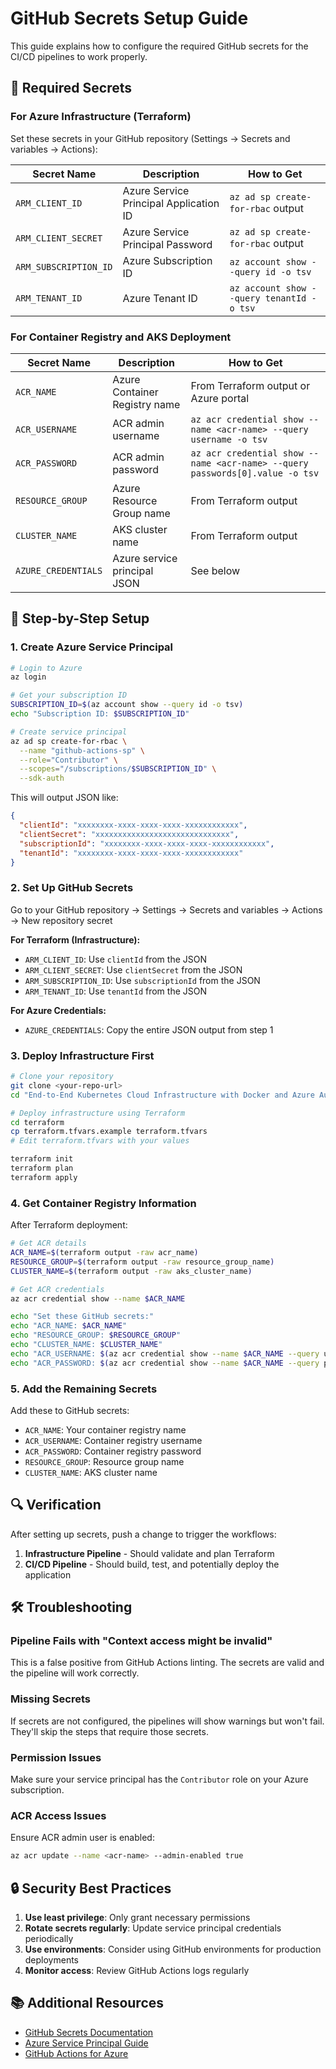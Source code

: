 # GitHub Secrets Setup Guide

This guide explains how to configure the required GitHub secrets for the CI/CD pipelines to work properly.

## 🔐 Required Secrets

### For Azure Infrastructure (Terraform)

Set these secrets in your GitHub repository (Settings → Secrets and variables → Actions):

| Secret Name | Description | How to Get |
|-------------|-------------|------------|
| `ARM_CLIENT_ID` | Azure Service Principal Application ID | `az ad sp create-for-rbac` output |
| `ARM_CLIENT_SECRET` | Azure Service Principal Password | `az ad sp create-for-rbac` output |
| `ARM_SUBSCRIPTION_ID` | Azure Subscription ID | `az account show --query id -o tsv` |
| `ARM_TENANT_ID` | Azure Tenant ID | `az account show --query tenantId -o tsv` |

### For Container Registry and AKS Deployment

| Secret Name | Description | How to Get |
|-------------|-------------|------------|
| `ACR_NAME` | Azure Container Registry name | From Terraform output or Azure portal |
| `ACR_USERNAME` | ACR admin username | `az acr credential show --name <acr-name> --query username -o tsv` |
| `ACR_PASSWORD` | ACR admin password | `az acr credential show --name <acr-name> --query passwords[0].value -o tsv` |
| `RESOURCE_GROUP` | Azure Resource Group name | From Terraform output |
| `CLUSTER_NAME` | AKS cluster name | From Terraform output |
| `AZURE_CREDENTIALS` | Azure service principal JSON | See below |

## 🚀 Step-by-Step Setup

### 1. Create Azure Service Principal

```bash
# Login to Azure
az login

# Get your subscription ID
SUBSCRIPTION_ID=$(az account show --query id -o tsv)
echo "Subscription ID: $SUBSCRIPTION_ID"

# Create service principal
az ad sp create-for-rbac \
  --name "github-actions-sp" \
  --role="Contributor" \
  --scopes="/subscriptions/$SUBSCRIPTION_ID" \
  --sdk-auth
```

This will output JSON like:
```json
{
  "clientId": "xxxxxxxx-xxxx-xxxx-xxxx-xxxxxxxxxxxx",
  "clientSecret": "xxxxxxxxxxxxxxxxxxxxxxxxxxxxxx",
  "subscriptionId": "xxxxxxxx-xxxx-xxxx-xxxx-xxxxxxxxxxxx",
  "tenantId": "xxxxxxxx-xxxx-xxxx-xxxx-xxxxxxxxxxxx"
}
```

### 2. Set Up GitHub Secrets

Go to your GitHub repository → Settings → Secrets and variables → Actions → New repository secret

**For Terraform (Infrastructure):**
- `ARM_CLIENT_ID`: Use `clientId` from the JSON
- `ARM_CLIENT_SECRET`: Use `clientSecret` from the JSON  
- `ARM_SUBSCRIPTION_ID`: Use `subscriptionId` from the JSON
- `ARM_TENANT_ID`: Use `tenantId` from the JSON

**For Azure Credentials:**
- `AZURE_CREDENTIALS`: Copy the entire JSON output from step 1

### 3. Deploy Infrastructure First

```bash
# Clone your repository
git clone <your-repo-url>
cd "End-to-End Kubernetes Cloud Infrastructure with Docker and Azure Automation"

# Deploy infrastructure using Terraform
cd terraform
cp terraform.tfvars.example terraform.tfvars
# Edit terraform.tfvars with your values

terraform init
terraform plan
terraform apply
```

### 4. Get Container Registry Information

After Terraform deployment:

```bash
# Get ACR details
ACR_NAME=$(terraform output -raw acr_name)
RESOURCE_GROUP=$(terraform output -raw resource_group_name)
CLUSTER_NAME=$(terraform output -raw aks_cluster_name)

# Get ACR credentials
az acr credential show --name $ACR_NAME

echo "Set these GitHub secrets:"
echo "ACR_NAME: $ACR_NAME"
echo "RESOURCE_GROUP: $RESOURCE_GROUP"  
echo "CLUSTER_NAME: $CLUSTER_NAME"
echo "ACR_USERNAME: $(az acr credential show --name $ACR_NAME --query username -o tsv)"
echo "ACR_PASSWORD: $(az acr credential show --name $ACR_NAME --query passwords[0].value -o tsv)"
```

### 5. Add the Remaining Secrets

Add these to GitHub secrets:
- `ACR_NAME`: Your container registry name
- `ACR_USERNAME`: Container registry username
- `ACR_PASSWORD`: Container registry password
- `RESOURCE_GROUP`: Resource group name
- `CLUSTER_NAME`: AKS cluster name

## 🔍 Verification

After setting up secrets, push a change to trigger the workflows:

1. **Infrastructure Pipeline** - Should validate and plan Terraform
2. **CI/CD Pipeline** - Should build, test, and potentially deploy the application

## 🛠️ Troubleshooting

### Pipeline Fails with "Context access might be invalid"

This is a false positive from GitHub Actions linting. The secrets are valid and the pipeline will work correctly.

### Missing Secrets

If secrets are not configured, the pipelines will show warnings but won't fail. They'll skip the steps that require those secrets.

### Permission Issues

Make sure your service principal has the `Contributor` role on your Azure subscription.

### ACR Access Issues

Ensure ACR admin user is enabled:
```bash
az acr update --name <acr-name> --admin-enabled true
```

## 🔒 Security Best Practices

1. **Use least privilege**: Only grant necessary permissions
2. **Rotate secrets regularly**: Update service principal credentials periodically
3. **Use environments**: Consider using GitHub environments for production deployments
4. **Monitor access**: Review GitHub Actions logs regularly

## 📚 Additional Resources

- [GitHub Secrets Documentation](https://docs.github.com/en/actions/security-guides/encrypted-secrets)
- [Azure Service Principal Guide](https://docs.microsoft.com/en-us/azure/active-directory/develop/howto-create-service-principal-portal)
- [GitHub Actions for Azure](https://github.com/Azure/actions)
